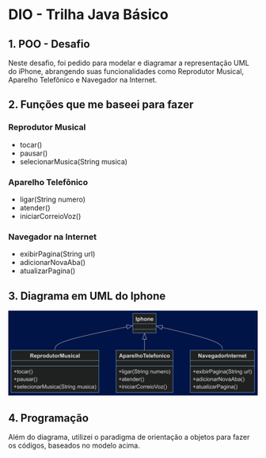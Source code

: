 # DIO - Trilha Java Básico

## 1. POO - Desafio

Neste desafio, foi pedido para modelar e diagramar a representação UML do iPhone, abrangendo suas funcionalidades como Reprodutor Musical, Aparelho Telefônico e Navegador na Internet.

## 2. Funções que me baseei para fazer
### Reprodutor Musical 
* tocar() 
* pausar()
* selecionarMusica(String musica)

### Aparelho Telefônico
* ligar(String numero)
* atender() 
* iniciarCorreioVoz()

### Navegador na Internet
* exibirPagina(String url)
* adicionarNovaAba()
* atualizarPagina()

## 3. Diagrama em UML do Iphone

<img src="diagrama.png" alt="diagrama do Iphone em UML">

## 4. Programação 

Além do diagrama, utilizei o paradigma de orientação a objetos para fazer os códigos, baseados no modelo acima. 